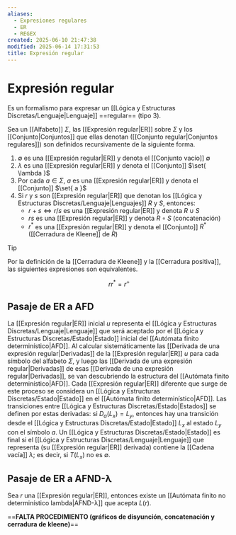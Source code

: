 ```yaml
---
aliases:
  - Expresiones regulares
  - ER
  - REGEX
created: 2025-06-10 21:47:38
modified: 2025-06-14 17:31:53
title: Expresión regular
---
```


# Expresión regular

Es un formalismo para expresar un [[Lógica y Estructuras Discretas/Lenguaje|Lenguaje]] ==regular== (tipo 3).

Sea un [[Alfabeto]] $\Sigma$, las [[Expresión regular|ER]] sobre $\Sigma$ y los [[Conjunto|Conjuntos]] que ellas denotan ([[Conjunto regular|Conjuntos regulares]]) son definidos recursivamente de la siguiente forma.

1. $\emptyset$ es una [[Expresión regular|ER]] y denota el [[Conjunto vacío]] $\emptyset$
2. $\lambda$ es una [[Expresión regular|ER]] y denota el [[Conjunto]] $\set{ \lambda }$
3. Por cada $a \in \Sigma$, $a$ es una [[Expresión regular|ER]] y denota el [[Conjunto]] $\set{ a }$
4. Si $r$ y $s$ son [[Expresión regular|ER]] que denotan los [[Lógica y Estructuras Discretas/Lenguaje|Lenguajes]] $R$ y $S$, entonces:
	- $r + s \Leftrightarrow r / s$ es una [[Expresión regular|ER]] y denota $R \cup S$
	- $rs$ es una [[Expresión regular|ER]] y denota $R \circ S$ (concatenación)
	- $r^*$ es una [[Expresión regular|ER]] y denota el [[Conjunto]] $R^*$ ([[Cerradura de Kleene]] de $R$)

> [!tip]
> Por la definición de la [[Cerradura de Kleene]] y la [[Cerradura positiva]], las siguientes expresiones son equivalentes.
>
> $$
> rr^* = r^+
> $$

## Pasaje de ER a AFD

La [[Expresión regular|ER]] inicial $u$ representa el [[Lógica y Estructuras Discretas/Lenguaje|Lenguaje]] que será aceptado por el [[Lógica y Estructuras Discretas/Estado|Estado]] inicial del [[Autómata finito determinístico|AFD]]. Al calcular sistemáticamente las [[Derivada de una expresión regular|Derivadas]] de la [[Expresión regular|ER]] $u$ para cada símbolo del alfabeto $\Sigma$, y luego las [[Derivada de una expresión regular|Derivadas]] de esas [[Derivada de una expresión regular|Derivadas]], se van descubriendo la estructura del [[Autómata finito determinístico|AFD]]. Cada [[Expresión regular|ER]] diferente que surge de este proceso se considera un [[Lógica y Estructuras Discretas/Estado|Estado]] en el [[Autómata finito determinístico|AFD]]. Las transiciones entre [[Lógica y Estructuras Discretas/Estado|Estados]] se definen por estas derivadas: si $D_a \left( L_x \right) = L_y$, entonces hay una transición desde el [[Lógica y Estructuras Discretas/Estado|Estado]] $L_x$ al estado $L_y$ con el símbolo $a$. Un [[Lógica y Estructuras Discretas/Estado|Estado]] es final si el [[Lógica y Estructuras Discretas/Lenguaje|Lenguaje]] que representa (su [[Expresión regular|ER]] derivada) contiene la [[Cadena vacía]] $\lambda$; es decir, si $T \left( L_x \right)$ no es $\emptyset$.

## Pasaje de ER a AFND-λ

Sea $r$ una [[Expresión regular|ER]], entonces existe un [[Autómata finito no determinístico lambda|AFND-λ]] que acepta $L \left( r \right)$.

==**FALTA PROCEDIMIENTO (gráficos de disyunción, concatenación y cerradura de kleene)**==
